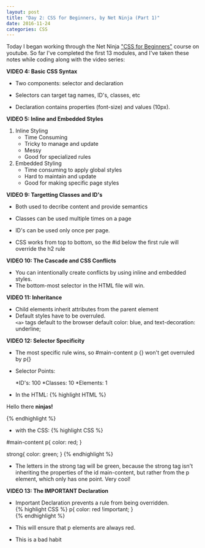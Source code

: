 ```yaml
---
layout: post
title: "Day 2: CSS for Beginners, by Net Ninja (Part 1)" 
date: 2016-11-24
categories: CSS
---
```


Today I began working through the Net Ninja ["CSS for Beginners"](https://www.youtube.com/playlist?list=PL4cUxeGkcC9gQeDH6xYhmO-db2mhoTSrT) course on youtube. So far I've completed the first 13 modules, and I've taken these notes while coding along with the video series:

**VIDEO 4: Basic CSS Syntax**   
 
- Two components: selector and declaration  

- Selectors can target tag names, ID's, classes, etc  

- Declaration contains properties (font-size) and values (10px).  


**VIDEO 5: Inline and Embedded Styles**  

1. Inline Styling   
    - Time Consuming  
    - Tricky to manage and update  
    - Messy  
    - Good for specialized rules
2. Embedded Styling  
    - Time consuming to apply global styles  
    - Hard to maintain and update  
    - Good for making specific page styles  


**VIDEO 9: Targetting Classes and ID's**    
  
- Both used to decribe content and provide semantics  
- Classes can be used multiple times on a page  
- ID's can be used only once per page.  

- CSS works from top to bottom, so the #id below the first rule will override the h2 rule  

**VIDEO 10: The Cascade and CSS Conflicts**  
      
 - You can intentionally create conflicts by using inline and embedded styles.  
 - The bottom-most selector in the HTML file will win.  

**VIDEO 11: Inheritance**  
      
 - Child elements inherit attributes from the parent element  
 - Default styles have to be overruled.   
 `<a>` tags default to the browser default color: blue, and text-decoration: underline;  

**VIDEO 12: Selector Specificity**  
 - The most specific rule wins, so #main-content p {} won't get overruled by p{}
 
- Selector Points:

    *ID's: 100
    *Classes: 10
    *Elements: 1

- In the HTML:
{% highlight HTML %}

 <div id=main-content">
       <p>Hello there <strong> ninjas!</strong></p>
 </div>
{% endhighlight %}

- with the CSS:
{% highlight CSS %}

#main-content p{
      color: red;
}

strong{
      color: green;
 }
{% endhighlight %}

- The letters in the strong tag will be green, because the strong tag isn't inheriting the properties of the id main-content, but rather from the p element, which only has one point. Very cool!    
        
**VIDEO 13: The IMPORTANT Declaration**    
- Important Declaration prevents a rule from being overridden.    
{% highlight CSS %}
   p{ 
       color: red !important;
   }  
{% endhighlight %}

- This will ensure that p elements are always red.  

- This is a bad habit


